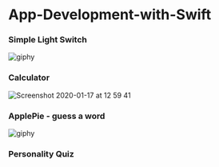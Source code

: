 # App-Development-with-Swift
### Simple Light Switch

![giphy](https://user-images.githubusercontent.com/25429165/72015444-6f183100-326a-11ea-9ab8-bd5d086b7c55.gif)

### Calculator
![Screenshot 2020-01-17 at 12 59 41](https://user-images.githubusercontent.com/25429165/72607529-91c0de80-3929-11ea-8e1d-ed0add39a229.png)

### ApplePie - guess a word
![giphy](https://user-images.githubusercontent.com/25429165/72742871-491c5600-3bb3-11ea-9694-fcdb1f11e36c.gif)

### Personality Quiz
